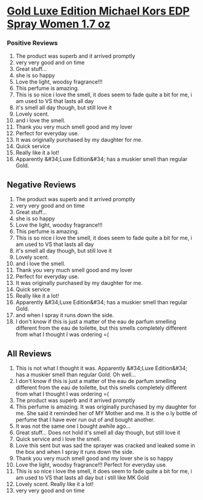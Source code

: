 # [Gold Luxe Edition Michael Kors EDP Spray Women 1.7 oz](https://products.checkmycream.com/products/Gold-Luxe-Edition-Michael-Kors-EDP-Spray-Women-1.7-oz.html)

### Positive Reviews

<ol>
      <li>The product  was superb and it arrived  promptly</li>
      <li>very  very good and on time</li>
      <li>Great stuff...</li>
      <li>she is so happy</li>
      <li>Love the light, woodsy fragrance!!!  </li>
      <li>This perfume is amazing.</li>
      <li>This is so nice i love the smell, it does seem to fade quite a bit for me, i am used to VS that lasts all day</li>
      <li>it&#x27;s smell all day though, but still love it</li>
      <li>Lovely scent.</li>
      <li>and i love the smell.</li>
      <li>Thank you very much smell good and my lover</li>
      <li>Perfect for everyday use.</li>
      <li>It was originally purchased by my daughter for me.</li>
      <li>Quick service</li>
      <li>Really like it a lot!</li>
      <li>Apparently &amp;#34;Luxe Edition&amp;#34; has a muskier smell than regular Gold.  </li>
</ol>


<h2>Negative Reviews</h2>
<ol>
<li> The product  was superb and it arrived  promptly</li>
<li> very  very good and on time</li>
<li> Great stuff...</li>
<li> she is so happy</li>
<li> Love the light, woodsy fragrance!!!  </li>
<li> This perfume is amazing.</li>
<li> This is so nice i love the smell, it does seem to fade quite a bit for me, i am used to VS that lasts all day</li>
<li> it&#x27;s smell all day though, but still love it</li>
<li> Lovely scent.</li>
<li> and i love the smell.</li>
<li> Thank you very much smell good and my lover</li>
<li> Perfect for everyday use.</li>
<li> It was originally purchased by my daughter for me.</li>
<li> Quick service</li>
<li> Really like it a lot!</li>
<li> Apparently &amp;#34;Luxe Edition&amp;#34; has a muskier smell than regular Gold.  </li>
<li> and when I spray it  runs down the side.</li>
<li> I don&#x27;t know if this is just a matter of the eau de parfum smelling different from the eau de toilette, but this smells completely different from what I thought I was ordering &#x3D;(</li>
</ol>

<h2>All Reviews</h2>

<ol>
    <li> This is not what I thought it was.  Apparently &amp;#34;Luxe Edition&amp;#34; has a muskier smell than regular Gold.  Oh well...</li>
    <li> I don&#x27;t know if this is just a matter of the eau de parfum smelling different from the eau de toilette, but this smells completely different from what I thought I was ordering &#x3D;(</li>
    <li> The product  was superb and it arrived  promptly</li>
    <li> This perfume is amazing. It was originally purchased by my daughter for me. She said it reminded her of MY Mother and me. It is the o ly bottle of perfume that I have ever run out of and bought another.</li>
    <li> It was not the same one I bought awhile ago...</li>
    <li> Great stuff... Does not hold it&#x27;s smell all day though, but still love it</li>
    <li> Quick service and i love the smell.</li>
    <li> Love this sent but was sad the sprayer was cracked and leaked some in the box and when I spray it  runs down the side.</li>
    <li> Thank you very much smell good and my lover she is so happy</li>
    <li> Love the light, woodsy fragrance!!!  Perfect for everyday use.</li>
    <li> This is so nice i love the smell, it does seem to fade quite a bit for me, i am used to VS that lasts all day but i still like MK Gold</li>
    <li> Lovely scent. Really like it a lot!</li>
    <li> very  very good and on time</li>
</ol>





